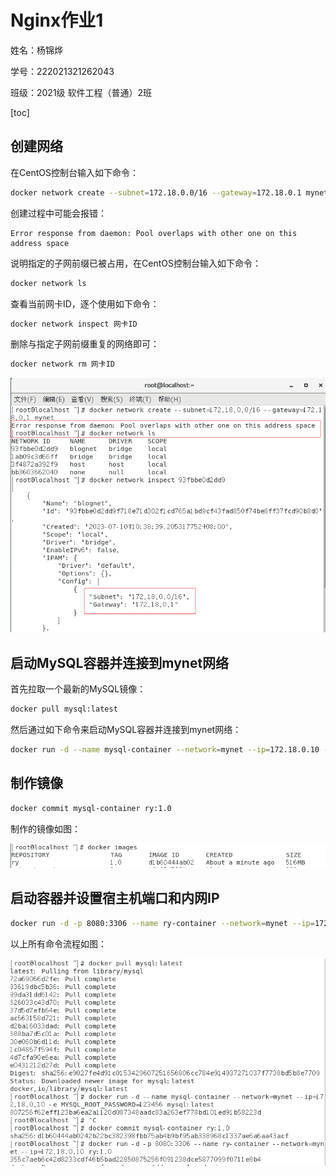 # Nginx作业1

姓名：杨锦烨

学号：222021321262043

班级：2021级 软件工程（普通）2班

[toc]

## 创建网络

在CentOS控制台输入如下命令：

```bash
docker network create --subnet=172.18.0.0/16 --gateway=172.18.0.1 mynet
```

创建过程中可能会报错：

```
Error response from daemon: Pool overlaps with other one on this address space
```

说明指定的子网前缀已被占用，在CentOS控制台输入如下命令：

```bash
docker network ls
```

查看当前网卡ID，逐个使用如下命令：

```bash
docker network inspect 网卡ID
```

删除与指定子网前缀重复的网络即可：

```bash
docker network rm 网卡ID
```



![pic1](Pics\pic1.png) 

## 启动MySQL容器并连接到mynet网络

首先拉取一个最新的MySQL镜像：

```bash
docker pull mysql:latest
```

然后通过如下命令来启动MySQL容器并连接到mynet网络：

```bash
docker run -d --name mysql-container --network=mynet --ip=172.18.0.10 -e MYSQL_ROOT_PASSWORD=123456 mysql:latest
```

## 制作镜像

```bash
docker commit mysql-container ry:1.0
```

制作的镜像如图：

![pic3](Pics\pic3.png) 

## 启动容器并设置宿主机端口和内网IP

```bash
docker run -d -p 8080:3306 --name ry-container --network=mynet --ip=172.18.0.10 ry:1.0
```

以上所有命令流程如图：

![pic2](Pics\pic2.png) 

